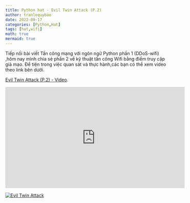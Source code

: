```yaml
---
title: Python hat - Evil Twin Attack (P.2)
author: tranlequybao
date: 2022-09-17
categories: [Python,Hat]
tags: [hat,wifi]
math: true
mermaid: true
---
```

Tiếp nối bài viết Tấn công mạng với ngôn ngữ Python phần 1 (DDoS-wifi) ,hôm nay mình chia sẻ phần 2 về kỹ thuật tấn công Wifi bằng điểm truy cập giả mạo. Để tiện trong việc quan sát và thực hành,các bạn có thể xem video theo link bên dưới.

[Evil Twin Attack (P.2) - Video](https://www.youtube.com/watch?v=m0cHXNhBKyc&t=2s).

<iframe width="560" height="315" src="https://www.youtube.com/embed/R191cKu55QU" title="YouTube video player" frameborder="0" allow="accelerometer; autoplay; clipboard-write; encrypted-media; gyroscope; picture-in-picture" allowfullscreen></iframe>

[![Evil Twin Attack](http://img.youtube.com/vi/m0cHXNhBKyc&t=2s/0.jpg)](http://www.youtube.com/watch?v=m0cHXNhBKyc&t=2s)
